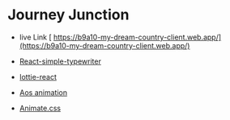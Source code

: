 # Journey Junction

- live Link [ https://b9a10-my-dream-country-client.web.app/](https://b9a10-my-dream-country-client.web.app/)
- [  React-simple-typewriter](https://www.npmjs.com/package/react-simple-typewriter)
- [lottie-react](https://www.npmjs.com/package/lottie-react)


- [Aos animation](https://www.npmjs.com/package/aos)
- [Animate.css](https://animate.style/)


